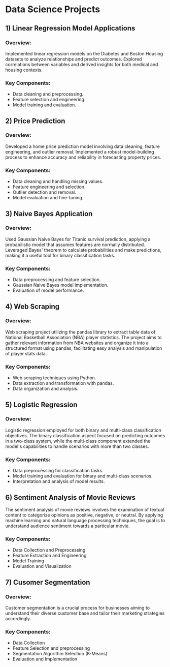 # Data Science Projects

## 1) Linear Regression Model Applications

### Overview:
Implemented linear regression models on the Diabetes and Boston Housing datasets to analyze relationships and predict outcomes. Explored correlations between variables and derived insights for both medical and housing contexts.

### Key Components:
- Data cleaning and preprocessing.
- Feature selection and engineering.
- Model training and evaluation.

## 2) Price Prediction

### Overview:
Developed a home price prediction model involving data cleaning, feature engineering, and outlier removal. Implemented a robust model-building process to enhance accuracy and reliability in forecasting property prices.

### Key Components:
- Data cleaning and handling missing values.
- Feature engineering and selection.
- Outlier detection and removal.
- Model evaluation and fine-tuning.

## 3) Naive Bayes Application

### Overview:
Used Gaussian Naive Bayes for Titanic survival prediction, applying a probabilistic model that assumes features are normally distributed. Leveraged Bayes' theorem to calculate probabilities and make predictions, making it a useful tool for binary classification tasks.

### Key Components:
- Data preprocessing and feature selection.
- Gaussian Naive Bayes model implementation.
- Evaluation of model performance.

## 4) Web Scraping

### Overview:
Web scraping project utilizing the pandas library to extract table data of National Basketball Association (NBA) player statistics. The project aims to gather relevant information from NBA websites and organize it into a structured format using pandas, facilitating easy analysis and manipulation of player stats data.

### Key Components:
- Web scraping techniques using Python.
- Data extraction and transformation with pandas.
- Data organization and analysis.

## 5) Logistic Regression

### Overview:
Logistic regression employed for both binary and multi-class classification objectives. The binary classification aspect focused on predicting outcomes in a two-class system, while the multi-class component extended the model's capabilities to handle scenarios with more than two classes.

### Key Components:
- Data preprocessing for classification tasks.
- Model training and evaluation for binary and multi-class scenarios.
- Interpretation and analysis of model results.

## 6) Sentiment Analysis of Movie Reviews

The sentiment analysis of movie reviews involves the examination of textual content to categorize opinions as positive, negative, or neutral. By applying machine learning and natural language processing techniques, the goal is to understand audience sentiment towards a particular movie.

### Key Components:
- Data Collection and Preprocessing
- Feature Extraction and Engineering
- Model Training
- Evaluation and Visualization

## 7) Cusomer Segmentation 

### Overview: 
Customer segmentation is a crucial process for businesses aiming to understand their diverse customer base and tailor their marketing strategies accordingly. 

### Key Components:
- Data Collection
- Feature Selection and preprocessing
- Segmentation Algorithm Selection (K-Means)
- Evaluation and Implementation
